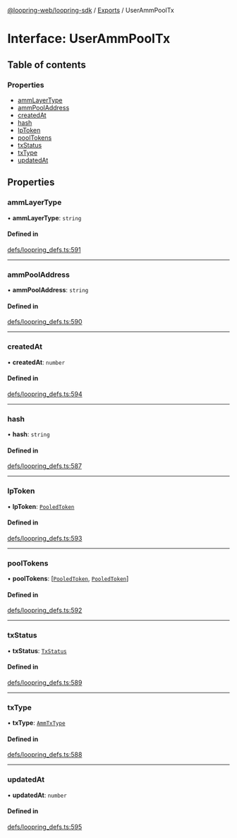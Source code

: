 [@loopring-web/loopring-sdk](../README.md) / [Exports](../modules.md) / UserAmmPoolTx

# Interface: UserAmmPoolTx

## Table of contents

### Properties

- [ammLayerType](UserAmmPoolTx.md#ammlayertype)
- [ammPoolAddress](UserAmmPoolTx.md#ammpooladdress)
- [createdAt](UserAmmPoolTx.md#createdat)
- [hash](UserAmmPoolTx.md#hash)
- [lpToken](UserAmmPoolTx.md#lptoken)
- [poolTokens](UserAmmPoolTx.md#pooltokens)
- [txStatus](UserAmmPoolTx.md#txstatus)
- [txType](UserAmmPoolTx.md#txtype)
- [updatedAt](UserAmmPoolTx.md#updatedat)

## Properties

### ammLayerType

• **ammLayerType**: `string`

#### Defined in

[defs/loopring_defs.ts:591](https://github.com/Loopring/loopring_sdk/blob/18accaa/src/defs/loopring_defs.ts#L591)

___

### ammPoolAddress

• **ammPoolAddress**: `string`

#### Defined in

[defs/loopring_defs.ts:590](https://github.com/Loopring/loopring_sdk/blob/18accaa/src/defs/loopring_defs.ts#L590)

___

### createdAt

• **createdAt**: `number`

#### Defined in

[defs/loopring_defs.ts:594](https://github.com/Loopring/loopring_sdk/blob/18accaa/src/defs/loopring_defs.ts#L594)

___

### hash

• **hash**: `string`

#### Defined in

[defs/loopring_defs.ts:587](https://github.com/Loopring/loopring_sdk/blob/18accaa/src/defs/loopring_defs.ts#L587)

___

### lpToken

• **lpToken**: [`PooledToken`](PooledToken.md)

#### Defined in

[defs/loopring_defs.ts:593](https://github.com/Loopring/loopring_sdk/blob/18accaa/src/defs/loopring_defs.ts#L593)

___

### poolTokens

• **poolTokens**: [[`PooledToken`](PooledToken.md), [`PooledToken`](PooledToken.md)]

#### Defined in

[defs/loopring_defs.ts:592](https://github.com/Loopring/loopring_sdk/blob/18accaa/src/defs/loopring_defs.ts#L592)

___

### txStatus

• **txStatus**: [`TxStatus`](../enums/TxStatus.md)

#### Defined in

[defs/loopring_defs.ts:589](https://github.com/Loopring/loopring_sdk/blob/18accaa/src/defs/loopring_defs.ts#L589)

___

### txType

• **txType**: [`AmmTxType`](../enums/AmmTxType.md)

#### Defined in

[defs/loopring_defs.ts:588](https://github.com/Loopring/loopring_sdk/blob/18accaa/src/defs/loopring_defs.ts#L588)

___

### updatedAt

• **updatedAt**: `number`

#### Defined in

[defs/loopring_defs.ts:595](https://github.com/Loopring/loopring_sdk/blob/18accaa/src/defs/loopring_defs.ts#L595)
